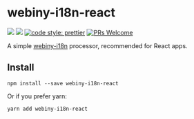 # webiny-i18n-react
[![](https://img.shields.io/npm/dw/webiny-i18n-react.svg)](https://www.npmjs.com/package/webiny-i18n-react) 
[![](https://img.shields.io/npm/v/webiny-i18n-react.svg)](https://www.npmjs.com/package/webiny-i18n-react)
[![code style: prettier](https://img.shields.io/badge/code_style-prettier-ff69b4.svg?style=flat-square)](https://github.com/prettier/prettier)
[![PRs Welcome](https://img.shields.io/badge/PRs-welcome-brightgreen.svg?style=flat-square)](http://makeapullrequest.com)

A simple [webiny-i18n](./../webiny-i18n) processor, recommended for 
React apps.

## Install
```
npm install --save webiny-i18n-react
```

Or if you prefer yarn: 
```
yarn add webiny-i18n-react
```

